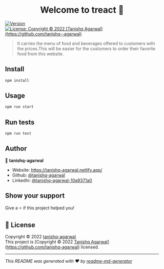 <h1 align="center">Welcome to treact 👋</h1>
<p>
  <a href="https://www.npmjs.com/package/treact" target="_blank">
    <img alt="Version" src="https://img.shields.io/npm/v/treact.svg">
  </a>
  <a href="https://github.com/tanishq-agarwal" target="_blank">
    <img alt="License: Copyright &copy; 2022 [Tanishq Agarwal](https://github.com/tanishq--agarwal)" src="https://img.shields.io/badge/License-Copyright &copy; 2022 [Tanishq Agarwal](https://github.com/tanishq--agarwal)-yellow.svg" />
  </a>
</p>

> It carries the menu of food and beverages offered to customers with the prices.This will be easier for the customers to order their favorite food from this website. 

## Install

```sh
npm install
```

## Usage

```sh
npm run start
```

## Run tests

```sh
npm run test
```

## Author

👤 **tanishq-agarwal**

* Website: https://tanishq-agarwal.netlify.app/
* Github: [@tanishq-agarwal](https://github.com/tanishq-agarwal)
* LinkedIn: [@tanishq-agarwal-10a9371a0](https://linkedin.com/in/tanishq-agarwal-10a9371a0)

## Show your support

Give a ⭐️ if this project helped you!

## 📝 License

Copyright © 2022 [tanishq-agarwal](https://github.com/tanishq-agarwal).<br />
This project is [Copyright &copy; 2022 [Tanishq Agarwal](https://github.com/tanishq--agarwal)](https://github.com/tanishq-agarwal) licensed.

***
_This README was generated with ❤️ by [readme-md-generator](https://github.com/kefranabg/readme-md-generator)_